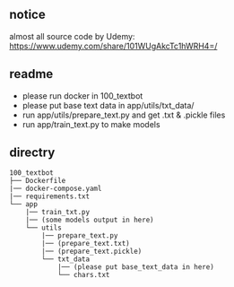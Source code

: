 ## notice
almost all source code by Udemy: https://www.udemy.com/share/101WUgAkcTc1hWRH4=/


## readme
- please run docker in 100_textbot
- please put base text data in app/utils/txt_data/
- run app/utils/prepare_text.py and get .txt & .pickle files
- run app/train_text.py to make models

## directry
```
100_textbot
├── Dockerfile
|── docker-compose.yaml
|── requirements.txt
└── app
    |── train_txt.py
    |── (some models output in here)
    └── utils
        |── prepare_text.py
        |── (prepare_text.txt)
        |── (prepare_text.pickle)
        └── txt_data
            |── (please put base_text_data in here)
            └── chars.txt
```